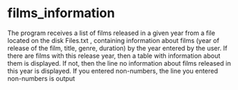 # films_information
The program receives a list of films released in a given year from a file located on the disk Files.txt , containing information about films (year of release of the film, title, genre, duration)
by the year entered by the user.
If there are films with this release year, then a table with information about them is displayed. 
If not, then the line no information about films released in this year is displayed.
If you entered non-numbers, the line you entered non-numbers is output
